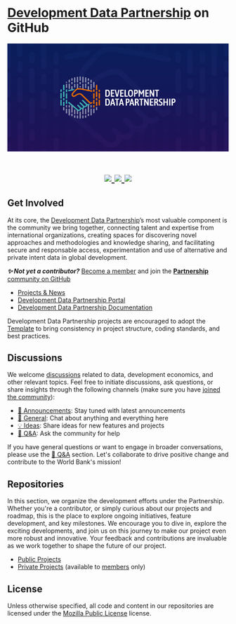 # [Development Data Partnership](https://datapartnership.org) on GitHub

<p align="center">
  <img src="images/development-data-partnership-banner.gif" />
</p>

<h1 align="center">
  <a href="https://github.com/datapartnership" target="_blank"><img src="https://img.shields.io/badge/github%20-%23121011.svg?&style=for-the-badge&logo=github&logoColor=white">
</a>
<a href="https://devdatapship.slack.com/join/signup" target="_blank"><img src="https://img.shields.io/badge/Slack-4A154B?style=for-the-badge&logo=slack&logoColor=white">
</a>
<a href="https://www.linkedin.com/company/development-data-partnership" target="_blank"><img src="https://img.shields.io/badge/LinkedIn-0077B5?style=for-the-badge&logo=linkedin&logoColor=white">
</a>
</h1>

## Get Involved

At its core, the [Development Data Partnership](https://datapartnership.org)’s most valuable component is the community we bring together, connecting talent and expertise from international organizations, creating spaces for discovering novel approaches and methodologies and knowledge sharing, and facilitating secure and responsable access, experimentation and use of alternative and private intent data in global development.

***✨ Not yet a contributor?*** [Become a member](https://datapartnership.org/join) and join the [**Partnership** community on GitHub](https://github.com/datapartnership)

- [Projects & News](https://datapartnership.org/updates)
- [Development Data Partnership Portal](https://portal.datapartnership.org)
- [Development Data Partnership Documentation](https://docs.datapartnership.org)

Development Data Partnership projects are encouraged to adopt the [Template](https://worldbank.github.io/template) to bring consistency in project structure, coding standards, and best practices. 

## Discussions 

We welcome [discussions](https://github.com/orgs/datapartnership/discussions) related to data, development economics, and other relevant topics. Feel free to initiate discussions, ask questions, or share insights through the following channels (make sure you have [joined the community](https://datapartnership.org/join)):

- [📣 Announcements](https://github.com/orgs/datapartnership/discussions/categories/announcements): Stay tuned with latest announcements
- [💬 General](https://github.com/orgs/datapartnership/discussions/categories/general): Chat about anything and everything here
- [💡 Ideas](https://github.com/orgs/datapartnership/discussions/categories/ideas): Share ideas for new features and projects
- [🙏 Q&A](https://github.com/orgs/datapartnership/discussions/categories/q-a): Ask the community for help

If you have general questions or want to engage in broader conversations, please use the [🙏 Q&A](https://github.com/orgs/datapartnership/discussions/categories/q-a) section. Let's collaborate to drive positive change and contribute to the World Bank's mission!

## Repositories

In this section, we organize the development efforts under the Partnership. Whether you're a contributor, or simply curious about our projects and roadmap, this is the place to explore ongoing initiatives, feature development, and key milestones. We encourage you to dive in, explore the exciting developments, and join us on this journey to make our project even more robust and innovative. Your feedback and contributions are invaluable as we work together to shape the future of our project. 

- [Public Projects](https://github.com/orgs/datapartnership/repositories?type=public)
- [Private Projects](https://github.com/orgs/datapartnership/repositories?type=private) (available to [members](https://datapartnership.org/join) only)
  
## License

Unless otherwise specified, all code and content in our repositories are licensed under the [Mozilla Public License](https://www.mozilla.org/en-US/MPL) license.
